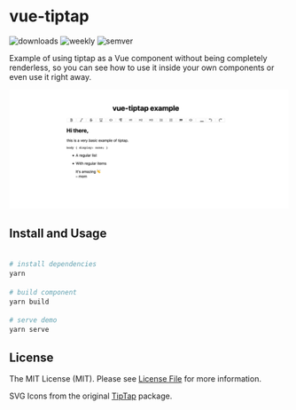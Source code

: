 # vue-tiptap

![downloads](https://img.shields.io/npm/dt/vue-tiptap.svg)
![weekly](https://img.shields.io/npm/dw/vue-tiptap.svg)
![semver](https://img.shields.io/badge/semver-0.1.3-blue.svg)

Example of using tiptap as a Vue component without being completely renderless, so you can see how to use it inside your own components or even use it right away.

![screenshot](./img/screenshot.png)

## Install and Usage

```bash

# install dependencies
yarn

# build component
yarn build

# serve demo
yarn serve
```

## License

The MIT License (MIT). Please see [License File](LICENSE.md) for more information.

SVG Icons from the original [TipTap](https://github.com/scrumpy/tiptap/) package.
